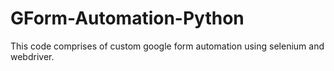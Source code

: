 # GForm-Automation-Python

This code comprises of custom google form automation using selenium and webdriver.
